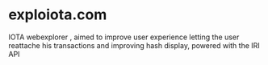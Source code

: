 # exploiota.com
IOTA webexplorer , aimed to improve user experience letting the user reattache his transactions and improving hash display, powered with the IRI API
